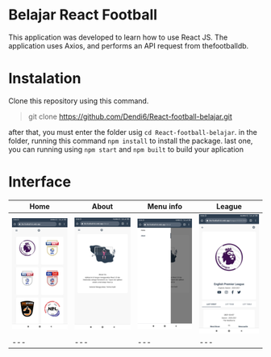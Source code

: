 # Belajar React Football

This application was developed to learn how to use React JS. The application uses Axios, and performs an API request from thefootballdb.

# Instalation
Clone this repository using this command.
> git clone https://github.com/Dendi6/React-football-belajar.git

after that, you must enter the folder usig `cd React-football-belajar`.
in the folder, running this command `npm install` to install the package.
last one, you can running using `npm start` and `npm built` to build your aplication

# Interface

Home | About | Menu info | League
--- | --- | --- | --- 
![Home](https://github.com/Dendi6/React-football-belajar/blob/main/ss/home.jpg) | ![about](https://github.com/Dendi6/React-football-belajar/blob/main/ss/about.jpg) | ![menu info](https://github.com/Dendi6/React-football-belajar/blob/main/ss/menu.jpg) | ![League](https://github.com/Dendi6/React-football-belajar/blob/main/ss/liga_detail.jpg)
--- | --- | ---| ---
